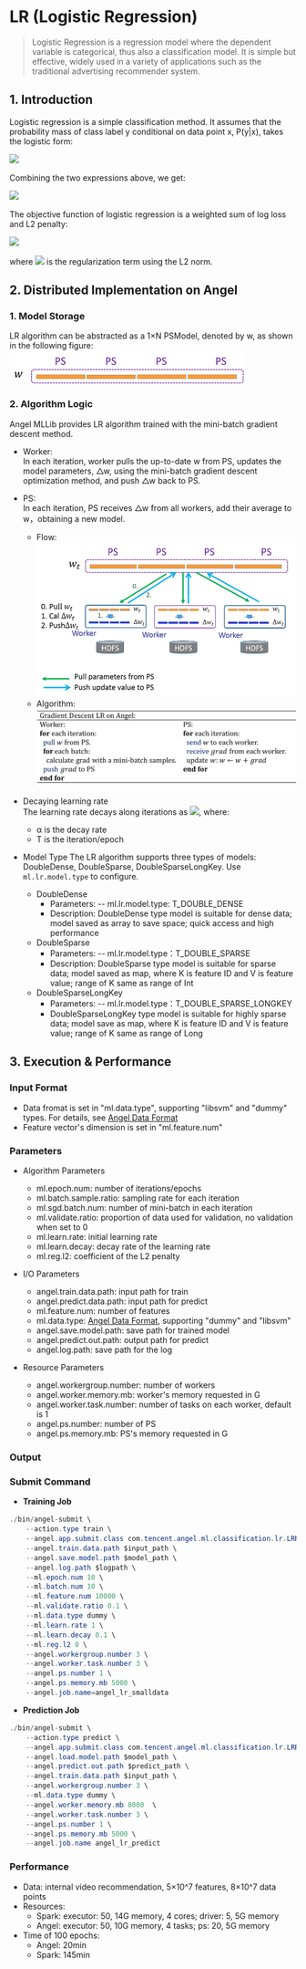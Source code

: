 # LR (Logistic Regression)

> Logistic Regression is a regression model where the dependent variable is categorical, thus also a classification model. It is simple but effective, widely used in a variety of applications such as the traditional advertising recommender system.   

## 1. Introduction

Logistic regression is a simple classification method. It assumes that the probability mass of class label y conditional on data point x, P(y|x), takes the logistic form:    

![](../img/LR_P.png)  

Combining the two expressions above, we get:

![](../img/LR_P1.png)  


The objective function of logistic regression is a weighted sum of log loss and L2 penalty:     

![](../img/LR_loss.png)  

where ![](../img/LR_reg.gif) is the regularization term using the L2 norm. 

## 2. Distributed Implementation on Angel
### 1. Model Storage
LR algorithm can be abstracted as a 1×N PSModel, denoted by w, as shown in the following figure:
![](../img/lr_model.png)

### 2. Algorithm Logic
Angel MLLib provides LR algorithm trained with the mini-batch gradient descent method. 

* Worker:    
In each iteration, worker pulls the up-to-date w from PS, updates the model parameters, △w, using the mini-batch gradient descent optimization method, and push △w back to PS. 
* PS:    
In each iteration, PS receives △w from all workers, add their average to w，obtaining a new model.    
  * Flow:      
![](../img/lr_gradient.png)  
  * Algorithm:
![](../img/LR_gd.png)  


* Decaying learning rate    
The learning rate decays along iterations as ![](../img/LR_lr_ecay.gif), where:
	* α is the decay rate 
	* T is the iteration/epoch

* Model Type
The LR algorithm supports three types of models: DoubleDense, DoubleSparse, DoubleSparseLongKey. Use `ml.lr.model.type` to configure. 
	* DoubleDense
		* Parameters: -- ml.lr.model.type: T_DOUBLE_DENSE
		* Description: DoubleDense type model is suitable for dense data; model saved as array to save space; quick access and high performance
	* DoubleSparse
		* Parameters: -- ml.lr.model.type：T_DOUBLE_SPARSE
		* Description: DoubleSparse type model is suitable for sparse data; model saved as map, where K is feature ID and V is feature value; range of K same as range of Int
	* DoubleSparseLongKey
		* Parameters: -- ml.lr.model.type：T_DOUBLE_SPARSE_LONGKEY
		* DoubleSparseLongKey type model is suitable for highly sparse data; model save as map, where K is feature ID and V is feature value; range of K same as range of Long

## 3. Execution & Performance

### Input Format

* Data fromat is set in "ml.data.type", supporting "libsvm" and "dummy" types. For details, see [Angel Data Format](data_format_en.md)
* Feature vector's dimension is set in "ml.feature.num"


###  Parameters
* Algorithm Parameters 
  * ml.epoch.num: number of iterations/epochs   
  * ml.batch.sample.ratio: sampling rate for each iteration   
  * ml.sgd.batch.num: number of mini-batch in each iteration    
  * ml.validate.ratio: proportion of data used for validation, no validation when set to 0    
  * ml.learn.rate: initial learning rate
  * ml.learn.decay: decay rate of the learning rate
  * ml.reg.l2: coefficient of the L2 penalty

* I/O Parameters
  * angel.train.data.path: input path for train
  * angel.predict.data.path: input path for predict
  * ml.feature.num: number of features
  * ml.data.type: [Angel Data Format](data_format_en.md), supporting "dummy" and "libsvm"    
  * angel.save.model.path: save path for trained model
  * angel.predict.out.path: output path for predict
  * angel.log.path: save path for the log   
   
* Resource Parameters
  * angel.workergroup.number: number of workers  
  * angel.worker.memory.mb: worker's memory requested in G   
  * angel.worker.task.number: number of tasks on each worker, default is 1   
  * angel.ps.number: number of PS 
  * angel.ps.memory.mb: PS's memory requested in G   

### **Output** 

###  **Submit Command**    

* **Training Job**

```java
./bin/angel-submit \
    --action.type train \
    --angel.app.submit.class com.tencent.angel.ml.classification.lr.LRRunner  \
    --angel.train.data.path $input_path \
    --angel.save.model.path $model_path \
    --angel.log.path $logpath \
    --ml.epoch.num 10 \
    --ml.batch.num 10 \
    --ml.feature.num 10000 \
    --ml.validate.ratio 0.1 \
    --ml.data.type dummy \
    --ml.learn.rate 1 \
    --ml.learn.decay 0.1 \
    --ml.reg.l2 0 \
    --angel.workergroup.number 3 \
    --angel.worker.task.number 3 \
    --angel.ps.number 1 \
    --angel.ps.memory.mb 5000 \
    --angel.job.name=angel_lr_smalldata
```

* **Prediction Job**

```java
./bin/angel-submit \
    --action.type predict \
    --angel.app.submit.class com.tencent.angel.ml.classification.lr.LRRunner  \
    --angel.load.model.path $model_path \
    --angel.predict.out.path $predict_path \
    --angel.train.data.path $input_path \
    --angel.workergroup.number 3 \
    --ml.data.type dummy \
    --angel.worker.memory.mb 8000  \
    --angel.worker.task.number 3 \
    --angel.ps.number 1 \
    --angel.ps.memory.mb 5000 \
    --angel.job.name angel_lr_predict
```

### Performance
* Data: internal video recommendation, 5×10^7 features, 8×10^7 data points
* Resources:
	* Spark: executor: 50, 14G memory, 4 cores; driver: 5, 5G memory 
	* Angel: executor: 50, 10G memory, 4 tasks; ps: 20, 5G memory
* Time of 100 epochs:
	* Angel: 20min
	* Spark: 145min




